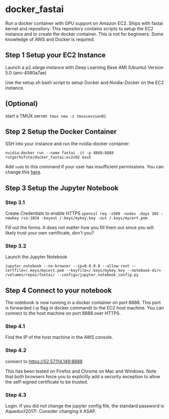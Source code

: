 # docker_fastai

Run a docker container with GPU support on Amazon EC2. Ships with fastai kernel and repository. This repository contains scripts to setup the EC2 instance and to create the docker container. This is not for beginners. Some knowledge of AWS and Docker is required.

## Step 1 Setup your EC2 Instance

Launch a p2.xlarge instance with Deep Learning Base AMI (Ubuntu) Version 5.0 (ami-4580a7ae)

Use the setup.sh bash script to setup Docker and Nvidia-Docker on the EC2 instance. 

## (Optional)

start a TMUX server.  `tmux new -s tmuxsession01`


## Step 2 Setup the Docker Container

SSH into your instance and run the nvidia-docker container:

`nvidia-docker run --name fastai -it -p 8888:8888 rutgerhofste/docker_fastai:ec2v02 bash`

Add `sudo` to this command if your user has insufficient permissions. You can change this [here](https://docs.docker.com/install/linux/linux-postinstall/).


## Step 3 Setup the Jupyter Notebook

### Step 3.1  
Create Credentials to enable HTTPS
`openssl req -x509 -nodes -days 365 -newkey rsa:1024 -keyout /.keys/mykey.key -out /.keys/mycert.pem`

Fill out the forms. It does not matter how you fill them out since you will likely trust your own certificate, don't you?


### Step 3.2 
Launch the Jupyter Notebook

`jupyter notebook --no-browser --ip=0.0.0.0 --allow-root --certfile=/.keys/mycert.pem --keyfile=/.keys/mykey.key --notebook-dir= /volumes/repos/fastai/ --config=/jupyter_notebook_config.py`

## Step 4  Connect to your notebook

The notebook is now running in a docker container on port 8888. This port is forwarded (-p flag in docker command) to the EC2 host machine. You can connect to the host machine on port 8888 over HTTPS. 

### Step 4.1
Find the IP of the host machine in the AWS console.

### Step 4.2
connect to https://52.57.114.149:8888 

This has been tested on Firefox and Chrome on Mac and Windows. Note that both browsers force you to explicitly add a security exception to allow the self-signed certificate to be trusted. 


### Step 4.3  
Login. If you did not change the jupyter config file, the standard password is Aqueduct2017!. Consider changing it ASAP.






